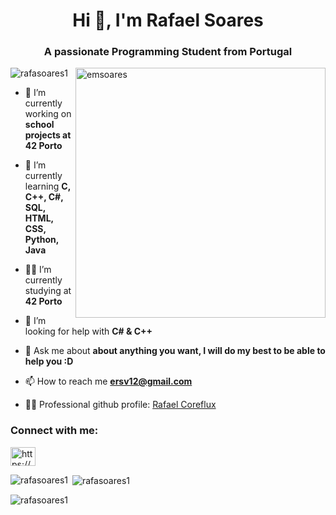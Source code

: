 
<h1 align="center">Hi 👋, I'm Rafael Soares</h1>
<h3 align="center">A passionate Programming Student from Portugal </h3>
<img align="right" alt="emsoares" width="400" src="https://badge.mediaplus.ma/colorfulwaves/emsoares?1337Badge=off&UM6P=off">
<p align="left"> <img src="https://komarev.com/ghpvc/?username=rafasoares1&label=Profile%20views&color=0e75b6&style=flat" alt="rafasoares1" /> </p>
  
- 🔭 I’m currently working on **school projects at 42 Porto**
  
- 🌱 I’m currently learning **C, C++, C#, SQL, HTML, CSS, Python, Java**

- 🧑‍🎓 I’m currently studying at **42 Porto**
  
- 🤝 I’m looking for help with **C# & C++**
  
- 💬 Ask me about **about anything you want, I will do my best to be able to help you :D**
  
- 📫 How to reach me **ersv12@gmail.com**

- 👨‍💻 Professional github profile: [Rafael Coreflux](https://github.com/RafaelVieira-Coreflux)

<h3 align="left">Connect with me:</h3>
<p align="left">
<a href="https://linkedin.com/in/https://www.linkedin.com/in/rafael-soares-71b1b815a" target="blank"><img align="center" src="https://raw.githubusercontent.com/rahuldkjain/github-profile-readme-generator/master/src/images/icons/Social/linked-in-alt.svg" alt="https://www.linkedin.com/in/rafael-soares-71b1b815a" height="30" width="40" /></a>
</p>



<p><img align="left" src="https://github-readme-stats.vercel.app/api/top-langs?username=rafasoares1&show_icons=true&locale=en&layout=compact" alt="rafasoares1" /></p>

<p>&nbsp;<img align="center" src="https://github-readme-stats.vercel.app/api?username=rafasoares1&show_icons=true&locale=en" alt="rafasoares1" /></p>

<p><img align="center" src="https://github-readme-streak-stats.herokuapp.com/?user=rafasoares1&" alt="rafasoares1" /></p>
